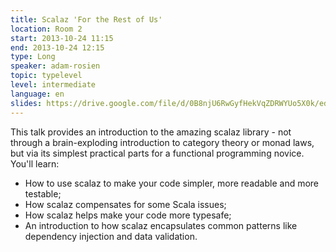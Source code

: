 ```yaml
---
title: Scalaz 'For the Rest of Us'
location: Room 2
start: 2013-10-24 11:15
end: 2013-10-24 12:15
type: Long
speaker: adam-rosien
topic: typelevel
level: intermediate
language: en
slides: https://drive.google.com/file/d/0B8njU6RwGyfHekVqZDRWYUo5X0k/edit?usp=sharing
---
```


This talk provides an introduction to the amazing scalaz library - not through a brain-exploding introduction to category theory or monad laws, but via its simplest practical parts for a functional programming novice. You'll learn:

* How to use scalaz to make your code simpler, more readable and more testable;
* How scalaz compensates for some Scala issues;
* How scalaz helps make your code more typesafe;
* An introduction to how scalaz encapsulates common patterns like dependency injection and data validation.
